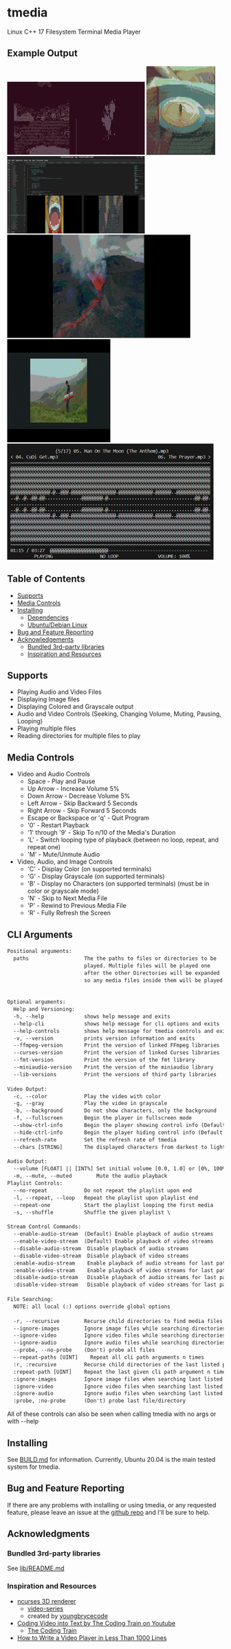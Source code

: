 # tmedia

Linux C++ 17 Filesystem Terminal Media Player

## Example Output

![example created in tmux](assets/readme/example-320.gif)
![example colored output](assets/readme/colored_music_record-160.gif)
![example vscode](assets/readme/vscode.png)
![example volcano](assets/readme/volcano.gif)
![example keybiard](assets/readme/keyboard_man.gif)
![example audio-playback](assets/readme/audio_playing_tmedia_480.png)

## Table of Contents

- [Supports](#supports)
- [Media Controls](#media-controls)
- [Installing](#installing)
  - [Dependencies](#dependencies)
  - [Ubuntu/Debian Linux](#ubuntudebian-linux)
- [Bug and Feature Reporting](#bug-and-feature-reporting)
- [Acknowledgements](#acknowledgments)
  - [Bundled 3rd-party libraries](#bundled-3rd-party-libraries)
  - [Inspiration and Resources](#inspiration-and-resources)

## Supports

- Playing Audio and Video Files
- Displaying Image files
- Displaying Colored and Grayscale output
- Audio and Video Controls (Seeking, Changing Volume, Muting, Pausing, Looping)
- Playing multiple files
- Reading directories for multiple files to play

## Media Controls

- Video and Audio Controls
  - Space - Play and Pause
  - Up Arrow - Increase Volume 5%
  - Down Arrow - Decrease Volume 5%
  - Left Arrow - Skip Backward 5 Seconds
  - Right Arrow - Skip Forward 5 Seconds
  - Escape or Backspace or 'q' - Quit Program
  - '0' - Restart Playback
  - '1' through '9' - Skip To n/10 of the Media's Duration
  - 'L' - Switch looping type of playback (between no loop, repeat, and repeat one)
  - 'M' - Mute/Unmute Audio
- Video, Audio, and Image Controls
  - 'C' - Display Color (on supported terminals)
  - 'G' - Display Grayscale (on supported terminals)
  - 'B' - Display no Characters (on supported terminals) (must be in color or grayscale mode)
  - 'N' - Skip to Next Media File
  - 'P' - Rewind to Previous Media File
  - 'R' - Fully Refresh the Screen

## CLI Arguments

```txt
Positional arguments:
  paths                  The the paths to files or directories to be
                         played. Multiple files will be played one
                         after the other Directories will be expanded
                         so any media files inside them will be played.


Optional arguments:
  Help and Versioning: 
  -h, --help             shows help message and exits 
  --help-cli             shows help message for cli options and exits
  --help-controls        shows help message for tmedia controls and exits
  -v, --version          prints version information and exits 
  --ffmpeg-version       Print the version of linked FFmpeg libraries 
  --curses-version       Print the version of linked Curses libraries
  --fmt-version          Print the version of the fmt library
  --miniaudio-version    Print the version of the miniaudio library
  --lib-versions         Print the versions of third party libraries

Video Output: 
  -c, --color            Play the video with color 
  -g, --gray             Play the video in grayscale 
  -b, --background       Do not show characters, only the background 
  -f, --fullscreen       Begin the player in fullscreen mode
  --show-ctrl-info       Begin the player showing control info (Default Yes)
  --hide-ctrl-info       Begin the player hiding control info (Default Yes)
  --refresh-rate         Set the refresh rate of tmedia
  --chars [STRING]       The displayed characters from darkest to lightest

Audio Output: 
  --volume [FLOAT] || [INT%] Set initial volume [0.0, 1.0] or [0%, 100%] 
  -m, --mute, --muted        Mute the audio playback 
Playlist Controls: 
  --no-repeat            Do not repeat the playlist upon end
  -l, --repeat, --loop   Repeat the playlist upon playlist end
  --repeat-one           Start the playlist looping the first media
  -s, --shuffle          Shuffle the given playlist \

Stream Control Commands:
  --enable-audio-stream  (Default) Enable playback of audio streams
  --enable-video-stream  (Default) Enable playback of video streams
  --disable-audio-stream  Disable playback of audio streams
  --disable-video-stream  Disable playback of video streams
  :enable-audio-stream    Enable playback of audio streams for last path
  :enable-video-stream    Enable playback of video streams for last path
  :disable-audio-stream   Disable playback of audio streams for last path
  :disable-video-stream   Disable playback of video streams for last path

File Searching: 
  NOTE: all local (:) options override global options

  -r, --recursive        Recurse child directories to find media files 
  --ignore-images        Ignore image files while searching directories
  --ignore-video         Ignore video files while searching directories
  --ignore-audio         Ignore audio files while searching directories
  --probe, --no-probe    (Don't) probe all files
  --repeat-paths [UINT]    Repeat all cli path arguments n times
  :r, :recursive         Recurse child directories of the last listed path 
  :repeat-path [UINT]    Repeat the last given cli path argument n times
  :ignore-images         Ignore image files when searching last listed path
  :ignore-video          Ignore video files when searching last listed path
  :ignore-audio          Ignore audio files when searching last listed path
  :probe, :no-probe      (Don't) probe last file/directory
```

All of these controls can also be seen when calling tmedia with no args or
with --help

## Installing

See [BUILD.md](./doc/BUILD.md) for information. Currently, Ubuntu 20.04
is the main tested system for tmedia.

## Bug and Feature Reporting

If there are any problems with installing or using tmedia, or any requested feature,
please leave an issue at the [github repo](https://www.github.com/cobyj33/tmedia)
and I'll be sure to help. 

## Acknowledgments

### Bundled 3rd-party libraries

See [lib/README.md](./lib/README.md)

### Inspiration and Resources

* [ncurses 3D renderer](https://github.com/youngbrycecode/RenderEngine)
  * [video-series](https://www.youtube.com/playlist?list=PLg4mWef4l7Qzxs_Fa2DrgZeJKAbG3b7ue)
  * created by [youngbrycecode](https://github.com/youngbrycecode)
* [Coding Video into Text by The Coding Train on Youtube](https://www.youtube.com/watch?v=55iwMYv8tGI)
  * [The Coding Train](https://www.youtube.com/c/TheCodingTrain)
* [How to Write a Video Player in Less Than 1000 Lines](http://dranger.com/ffmpeg/)

